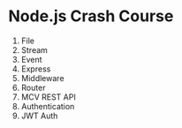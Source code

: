 # Node.js Crash Course 
1. File
2. Stream
3. Event
4. Express
5. Middleware
6. Router
7. MCV REST API
8. Authentication
9. JWT Auth